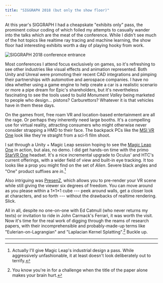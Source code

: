 ```yaml
---
title: "SIGGRAPH 2018 (but only the show floor)"
---
```


At this year's SIGGRAPH I had a cheapskate "exhibits only" pass, the prominent colour coding of which foiled my attempts to casually wander into the talks which are the meat of the conference. While I didn't see much of the hot topics like realtime ray tracing and machine learning, the show floor had interesting exhibits worth a day of playing hooky from work.

<img alt="SIGGRAPH 2018 conference entrance" srcset="/images/siggraph2018.jpg 1x, /images/siggraph2018@2x.jpg 2x" src="/images/siggraph2018.jpg">

Most conferences I attend focus exclusively on games, so it's refreshing to see other industries like visual effects and animation represented. Both Unity and Unreal were promoting their recent CAD integrations and pimping their partnerships with automotive and aerospace companies. I have no idea whether using a game engine to help create a car is a realistic scenario or more a pipe dream for Epic's shareholders, but it's nevertheless fascinating to see the tools used to build *Monument Valley* being marketed to people who design... pistons? Carburettors? Whatever it is that vehicles have in them these days.

On the games front, free roam VR and location-based entertainment are all the rage. Or perhaps they inherently need large booths. It's a compelling use for virtual reality, attracting consumers who might otherwise never consider strapping a HMD to their face. The backpack PCs like the [MSI VR One](http://vr.msi.com/Backpacks/vrone) look like they're straight from a sci-fi film shoot.

I sat through a Unity + Magic Leap session hoping to see the [Magic Leap One](https://www.magicleap.com/magic-leap-one) in action, but alas, no demo. I did get hands-on time with the primo [StarVR One](https://www.starvr.com/news/35/) headset. It's a nice incremental upgrade to Oculus' and HTC's current offerings, with a wider field of view and built-in eye tracking. It too looks like a prop you might find on the set of *Alien*. Severe black angles and "One" product suffixes are *in*.[^1]

Also intriguing was [PresenZ](https://www.presenzvr.com), which allows you to pre-render your VR scene while still giving the viewer six degrees of freedom. You can move around as you please within a 1×1×1 cube --- peek around walls, get a closer look at characters, and so forth --- without the drawbacks of realtime rendering. Slick.

All in all, despite no one-on-one with Ed Catmull (who never returns my texts) or invitation to ride in John Carmack's Ferrari, it was worth the visit. Now it's time for the real work of digging through the reams of research papers, with their incomprehensible and probably-made-up terms like "Eulerian-on-Lagrangian" and "Laplacian Kernel Splatting".[^2] Buckle up.

---

[^1]: Actually I'll give Magic Leap's industrial design a pass. While aggressively unfashionable, it at least doesn't look deliberately out to terrify.

[^2]: You know you're in for a challenge when the title of the paper alone makes your brain hurt.
